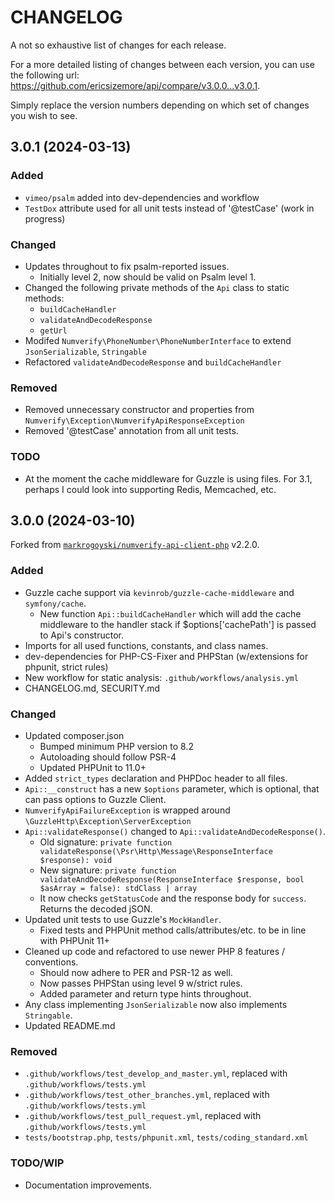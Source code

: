 # CHANGELOG
A not so exhaustive list of changes for each release.

For a more detailed listing of changes between each version, 
you can use the following url: https://github.com/ericsizemore/api/compare/v3.0.0...v3.0.1. 

Simply replace the version numbers depending on which set of changes you wish to see.


## 3.0.1 (2024-03-13)

### Added

  * `vimeo/psalm` added into dev-dependencies and workflow
  * `TestDox` attribute used for all unit tests instead of '@testCase' (work in progress)

### Changed

  * Updates throughout to fix psalm-reported issues.
    * Initially level 2, now should be valid on Psalm level 1.
  * Changed the following private methods of the `Api` class to static methods:
    * `buildCacheHandler`
    * `validateAndDecodeResponse`
    * `getUrl`
  * Modifed `Numverify\PhoneNumber\PhoneNumberInterface` to extend `JsonSerializable`, `Stringable`
  * Refactored `validateAndDecodeResponse` and `buildCacheHandler`

### Removed

  * Removed unnecessary constructor and properties from `Numverify\Exception\NumverifyApiResponseException`
  * Removed '@testCase' annotation from all unit tests.

### TODO

  * At the moment the cache middleware for Guzzle is using files. For 3.1, perhaps I could look into supporting Redis, Memcached, etc.


## 3.0.0 (2024-03-10)

Forked from [`markrogoyski/numverify-api-client-php`](https://github.com/markrogoyski/numverify-api-client-php) v2.2.0.

### Added

  * Guzzle cache support via `kevinrob/guzzle-cache-middleware` and `symfony/cache`.
    * New function `Api::buildCacheHandler` which will add the cache middleware to the handler stack if $options['cachePath'] is passed to Api's constructor.
  * Imports for all used functions, constants, and class names.
  * dev-dependencies for PHP-CS-Fixer and PHPStan (w/extensions for phpunit, strict rules)
  * New workflow for static analysis: `.github/workflows/analysis.yml`
  * CHANGELOG.md, SECURITY.md

### Changed

  * Updated composer.json
    * Bumped minimum PHP version to 8.2
    * Autoloading should follow PSR-4
    * Updated PHPUnit to 11.0+
  * Added `strict_types` declaration and PHPDoc header to all files.
  * `Api::__construct` has a new `$options` parameter, which is optional, that can pass options to Guzzle Client.
  * `NumverifyApiFailureException` is wrapped around `\GuzzleHttp\Exception\ServerException`
  * `Api::validateResponse()` changed to `Api::validateAndDecodeResponse()`.
    * Old signature: `private function validateResponse(\Psr\Http\Message\ResponseInterface $response): void`
    * New signature: `private function validateAndDecodeResponse(ResponseInterface $response, bool $asArray = false): stdClass | array`
    * It now checks `getStatusCode` and the response body for `success`. Returns the decoded jSON.
  * Updated unit tests to use Guzzle's `MockHandler`.
    * Fixed tests and PHPUnit method calls/attributes/etc. to be in line with PHPUnit 11+
  * Cleaned up code and refactored to use newer PHP 8 features / conventions.
    * Should now adhere to PER and PSR-12 as well.
    * Now passes PHPStan using level 9 w/strict rules.
    * Added parameter and return type hints throughout.
  * Any class implementing `JsonSerializable` now also implements `Stringable`.
  * Updated README.md

### Removed

  * `.github/workflows/test_develop_and_master.yml`, replaced with `.github/workflows/tests.yml`
  * `.github/workflows/test_other_branches.yml`, replaced with `.github/workflows/tests.yml`
  * `.github/workflows/test_pull_request.yml`, replaced with `.github/workflows/tests.yml`
  * `tests/bootstrap.php`, `tests/phpunit.xml`, `tests/coding_standard.xml`

### TODO/WIP

  * Documentation improvements.